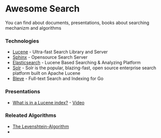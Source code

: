 # Awesome Search
You can find about documents, presentations, books about searching mechanizm and algorithms


### Technologies

 - [Lucene](https://lucene.apache.org/) - Ultra-fast Search Library and Server
 - [Sphinx](http://sphinxsearch.com/) - Opensource Search Server
 - [Elasticsearch](https://www.elastic.co/products/elasticsearch) - Lucene Based Searching & Analyzing Platform
 - [Solr](http://lucene.apache.org/solr/) - Solr is the popular, blazing-fast, open source enterprise search platform built on Apache Lucene
 - [Bleve](http://www.blevesearch.com/) - Full-text Search and Indexing for Go

### Presentations 

 - [What is in a Lucene index?](http://www.slideshare.net/lucenerevolution/what-is-inaluceneagrandfinal) - [Video](https://www.youtube.com/watch?v=T5RmMNDR5XI)

### Releated Algorithms

 - [The Levenshtein-Algorithm](http://www.levenshtein.net/)
 - 
